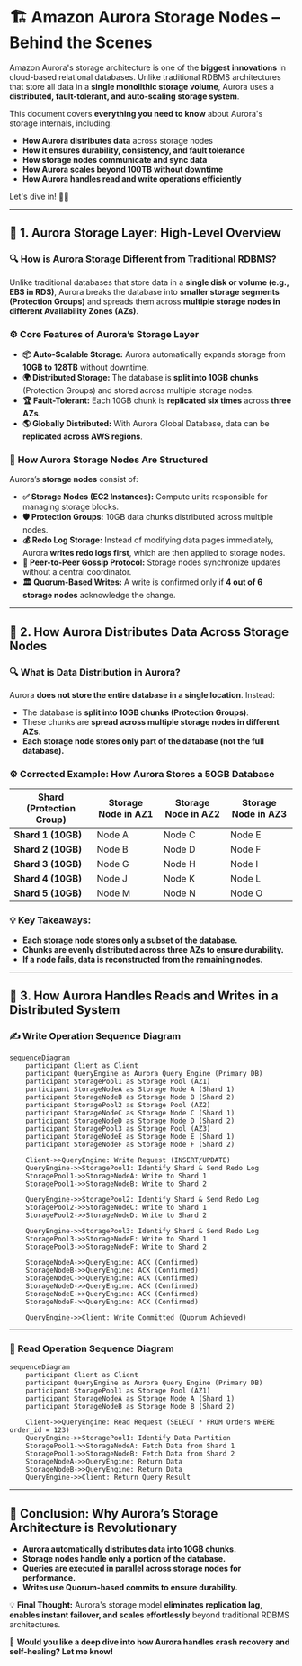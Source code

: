 # 🏗 **Amazon Aurora Storage Nodes – Behind the Scenes**

Amazon Aurora's storage architecture is one of the **biggest innovations** in cloud-based relational databases. Unlike traditional RDBMS architectures that store all data in a **single monolithic storage volume**, Aurora uses a **distributed, fault-tolerant, and auto-scaling storage system**.

This document covers **everything you need to know** about Aurora's storage internals, including:
- **How Aurora distributes data** across storage nodes
- **How it ensures durability, consistency, and fault tolerance**
- **How storage nodes communicate and sync data**
- **How Aurora scales beyond 100TB without downtime**
- **How Aurora handles read and write operations efficiently**

Let's dive in! 🚀🔥

---

## 📂 **1. Aurora Storage Layer: High-Level Overview**
### 🔍 **How is Aurora Storage Different from Traditional RDBMS?**
Unlike traditional databases that store data in a **single disk or volume (e.g., EBS in RDS)**, Aurora breaks the database into **smaller storage segments (Protection Groups)** and spreads them across **multiple storage nodes in different Availability Zones (AZs)**.

### ⚙️ **Core Features of Aurora’s Storage Layer**
- **📦 Auto-Scalable Storage:** Aurora automatically expands storage from **10GB to 128TB** without downtime.
- **🌍 Distributed Storage:** The database is **split into 10GB chunks** (Protection Groups) and stored across multiple storage nodes.
- **🏆 Fault-Tolerant:** Each 10GB chunk is **replicated six times** across **three AZs**.
- **🌎 Globally Distributed:** With Aurora Global Database, data can be **replicated across AWS regions**.

### 🏢 **How Aurora Storage Nodes Are Structured**
Aurora’s **storage nodes** consist of:
- **✅ Storage Nodes (EC2 Instances):** Compute units responsible for managing storage blocks.
- **🛡 Protection Groups:** 10GB data chunks distributed across multiple nodes.
- **💰 Redo Log Storage:** Instead of modifying data pages immediately, Aurora **writes redo logs first**, which are then applied to storage nodes.
- **📡 Peer-to-Peer Gossip Protocol:** Storage nodes synchronize updates without a central coordinator.
- **🏛 Quorum-Based Writes:** A write is confirmed only if **4 out of 6 storage nodes** acknowledge the change.

---

## 🔄 **2. How Aurora Distributes Data Across Storage Nodes**
### 🔍 **What is Data Distribution in Aurora?**
Aurora **does not store the entire database in a single location**. Instead:
- The database is **split into 10GB chunks (Protection Groups)**.
- These chunks are **spread across multiple storage nodes in different AZs**.
- **Each storage node stores only part of the database (not the full database).**

### ⚙️ **Corrected Example: How Aurora Stores a 50GB Database**
| **Shard (Protection Group)** | **Storage Node in AZ1** | **Storage Node in AZ2** | **Storage Node in AZ3** |
|-----------------|----------------|----------------|----------------|
| **Shard 1 (10GB)** | Node A | Node C | Node E |
| **Shard 2 (10GB)** | Node B | Node D | Node F |
| **Shard 3 (10GB)** | Node G | Node H | Node I |
| **Shard 4 (10GB)** | Node J | Node K | Node L |
| **Shard 5 (10GB)** | Node M | Node N | Node O |

### 💡 **Key Takeaways:**
- **Each storage node stores only a subset of the database.**
- **Chunks are evenly distributed across three AZs to ensure durability.**
- **If a node fails, data is reconstructed from the remaining nodes.**

---

## 🔄 **3. How Aurora Handles Reads and Writes in a Distributed System**
### **✍️ Write Operation Sequence Diagram**
```mermaid
sequenceDiagram
    participant Client as Client
    participant QueryEngine as Aurora Query Engine (Primary DB)
    participant StoragePool1 as Storage Pool (AZ1)
    participant StorageNodeA as Storage Node A (Shard 1)
    participant StorageNodeB as Storage Node B (Shard 2)
    participant StoragePool2 as Storage Pool (AZ2)
    participant StorageNodeC as Storage Node C (Shard 1)
    participant StorageNodeD as Storage Node D (Shard 2)
    participant StoragePool3 as Storage Pool (AZ3)
    participant StorageNodeE as Storage Node E (Shard 1)
    participant StorageNodeF as Storage Node F (Shard 2)

    Client->>QueryEngine: Write Request (INSERT/UPDATE)
    QueryEngine->>StoragePool1: Identify Shard & Send Redo Log
    StoragePool1->>StorageNodeA: Write to Shard 1
    StoragePool1->>StorageNodeB: Write to Shard 2

    QueryEngine->>StoragePool2: Identify Shard & Send Redo Log
    StoragePool2->>StorageNodeC: Write to Shard 1
    StoragePool2->>StorageNodeD: Write to Shard 2

    QueryEngine->>StoragePool3: Identify Shard & Send Redo Log
    StoragePool3->>StorageNodeE: Write to Shard 1
    StoragePool3->>StorageNodeF: Write to Shard 2

    StorageNodeA->>QueryEngine: ACK (Confirmed)
    StorageNodeB->>QueryEngine: ACK (Confirmed)
    StorageNodeC->>QueryEngine: ACK (Confirmed)
    StorageNodeD->>QueryEngine: ACK (Confirmed)
    StorageNodeE->>QueryEngine: ACK (Confirmed)
    StorageNodeF->>QueryEngine: ACK (Confirmed)

    QueryEngine->>Client: Write Committed (Quorum Achieved)
```

---

### **📖 Read Operation Sequence Diagram**
```mermaid
sequenceDiagram
    participant Client as Client
    participant QueryEngine as Aurora Query Engine (Primary DB)
    participant StoragePool1 as Storage Pool (AZ1)
    participant StorageNodeA as Storage Node A (Shard 1)
    participant StorageNodeB as Storage Node B (Shard 2)

    Client->>QueryEngine: Read Request (SELECT * FROM Orders WHERE order_id = 123)
    QueryEngine->>StoragePool1: Identify Data Partition
    StoragePool1->>StorageNodeA: Fetch Data from Shard 1
    StoragePool1->>StorageNodeB: Fetch Data from Shard 2
    StorageNodeA->>QueryEngine: Return Data
    StorageNodeB->>QueryEngine: Return Data
    QueryEngine->>Client: Return Query Result
```

---

## 🎯 **Conclusion: Why Aurora’s Storage Architecture is Revolutionary**
- **Aurora automatically distributes data into 10GB chunks.**
- **Storage nodes handle only a portion of the database.**
- **Queries are executed in parallel across storage nodes for performance.**
- **Writes use Quorum-based commits to ensure durability.**

💡 **Final Thought:** Aurora's storage model **eliminates replication lag, enables instant failover, and scales effortlessly** beyond traditional RDBMS architectures.

🚀 **Would you like a deep dive into how Aurora handles crash recovery and self-healing? Let me know!**

